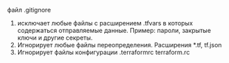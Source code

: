 файл .gitignore 
1. исключает любые файлы с расширением .tfvars в 
которых содержаться отправляемые данные. Пример: пароли, закрытые ключи и 
другие секреты.
2. Игнорирует любые файлы переопределения. Расширения *.tf, tf.json
3. Игнорирует файлы конфигурации 
.terraformrc
terraform.rc
